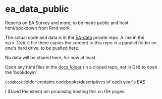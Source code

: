 # ea_data_public

Reports on EA Survey and more, to be made public and host html/bookdown from Rmd work. 

The actual code and data is in the [EA-data](https://github.com/rethinkpriorities/ea-data) private repo. A line in the `main_2020.R` file there copies the content to this repo in a parallel folder on one's hard drive, to be pushed here. 

No data will be shared here, for now at least.

Open any html files in the [docs folder](docs) (in a cloned repo, not in GH) to open the 'bookdown'

`Codebook` folder contains codebooks/descriptives of each year's EAS 

I (David Reinstein) am proposing hosting this on GH pages.

 
